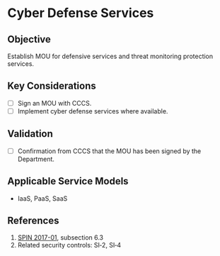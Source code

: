 # Cyber Defense Services

## Objective

Establish MOU for defensive services and threat monitoring protection services.

## Key Considerations

* [ ] Sign an MOU with CCCS.
* [ ] Implement cyber defense services where available.

## Validation

* [ ] Confirmation from CCCS that the MOU has been signed by the Department.

## Applicable Service Models

* IaaS, PaaS, SaaS

## References

1. [SPIN 2017-01](https://www.canada.ca/en/government/system/digital-government/digital-government-innovations/cloud-services/direction-secure-use-commercial-cloud-services-spin.html), subsection 6.3
2. Related security controls: SI‑2, SI‑4

